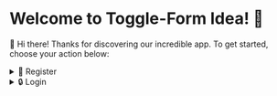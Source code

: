 # Welcome to Toggle-Form Idea! 🌟

👋 Hi there! Thanks for discovering our incredible app. To get started, choose your action below:

<details>
  <summary>🚀 Register</summary>

  ### Registration Form 📝

  To join Awesome App and embark on an amazing journey, please fill out the following details:

  - 💡 **Username:** [Your Username]
  - 📧 **Email:** [Your Email]
  - 🔐 **Password:** [Your Password]
  - More---

  [🚀 Register Now]

</details>

<details>
  <summary>🔒 Login</summary>

  ### Login Form 🔑

  Already part of our awesome community? Log in here:

  - 🌐 **Username/Email:** [Your Username/Email]
  - 🔐 **Password:** [Your Password]

  [🔒 Login]

</details>
